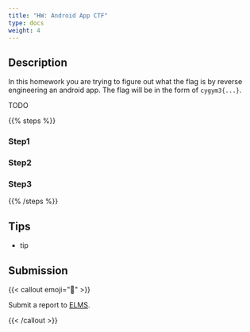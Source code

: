 ```yaml
---
title: "HW: Android App CTF"
type: docs
weight: 4
---
```


## Description

In this homework you are trying to figure out what the flag is by reverse
engineering an android app. The flag will be in the form of `cygym3{...}`.

TODO

{{% steps %}}

### Step1

### Step2

### Step3

{{% /steps %}}

## Tips

- tip

## Submission

{{< callout emoji="📝" >}}

Submit a report to
[ELMS](https://umd.instructure.com/courses/1374508/assignments).

{{< /callout >}}
